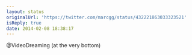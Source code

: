 ```yaml
---
layout: status
originalUrl: 'https://twitter.com/marcgg/status/432221863033323521'
isReply: true
date: 2014-02-08 18:38:17
---
```


@VideoDreaming (at the very bottom)
